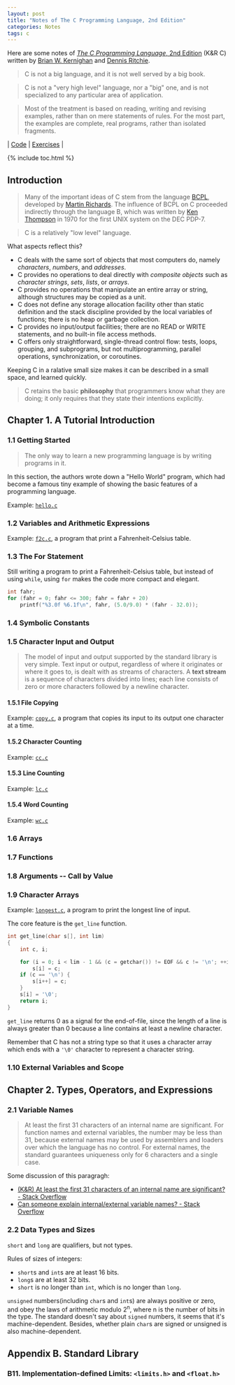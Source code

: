 ```yaml
---
layout: post
title: "Notes of The C Programming Language, 2nd Edition"
categories: Notes
tags: c
---
```


Here are some notes of [*The C Programming Language*, 2nd Edition](https://www.amazon.com/dp/0131103628) (K&R C) written by [Brian W. Kernighan](https://en.wikipedia.org/wiki/Brian_Kernighan) and [Dennis Ritchie](https://en.wikipedia.org/wiki/Dennis_Ritchie).

> C is not a big language, and it is not well served by a big book.

> C is not a "very high level" language, nor a "big" one, and is not specialized to any particular area of application.

> Most of the treatment is based on reading, writing and revising examples, rather than on mere statements of rules. For the most part, the  examples are complete, real programs, rather than isolated fragments.

| [Code](https://github.com/alxdhuang/knrc) | [Exercises](https://github.com/alxdhuang/knrc/blob/master/Exercises.md) |

{% include toc.html %}

## Introduction

> Many of the important ideas of C stem from the language [BCPL](https://en.wikipedia.org/wiki/BCPL), developed by [Martin Richards](https://en.wikipedia.org/wiki/Martin_Richards_(computer_scientist)). The influence of BCPL on C proceeded indirectly through the language B, which was written by [Ken Thompson](https://en.wikipedia.org/wiki/Ken_Thompson) in 1970 for the first UNIX system on the DEC PDP-7.

> C is a relatively "low level" language.

What aspects reflect this?

- C deals with the same sort of objects that most computers do, namely *characters*, *numbers*, and *addresses*.
- C provides no operations to deal directly with *composite objects* such as *character strings*, *sets*, *lists*, or *arrays*.
- C provides no operations that manipulate an entire array or string, although structures may be copied as a unit.
- C does not define any storage allocation facility other than static definition and the stack discipline provided by the local variables of functions; there is no heap or garbage collection.
- C provides no input/output facilities; there are no READ or WRITE statements, and no built-in file access methods.
- C offers only straightforward, single-thread control flow: tests, loops, grouping, and subprograms, but not multiprogramming, parallel operations, synchronization, or coroutines.

Keeping C in a ralative small size makes it can be described in a small space, and learned quickly.

> C retains the basic **philosophy** that programmers know what they are doing; it only requires that they state their intentions explicitly.

## Chapter 1. A Tutorial Introduction

### 1.1 Getting Started

> The only way to learn a new programming language is by writing programs in it. 

In this section, the authors wrote down a "Hello World" program, which had become a famous tiny example of showing the basic features of a programming language.

Example: [`hello.c`](https://github.com/alxdhuang/knrc/blob/master/ch01/hello.c)

### 1.2 Variables and Arithmetic Expressions

Example: [`f2c.c`](https://github.com/alxdhuang/knrc/blob/master/ch01/f2c.c), a program that print a Fahrenheit-Celsius table.

### 1.3 The For Statement

Still writing a program to print a Fahrenheit-Celsius table, but instead of using `while`, using `for` makes the code more compact and elegant.

```c
int fahr;
for (fahr = 0; fahr <= 300; fahr = fahr + 20) 
    printf("%3.0f %6.1f\n", fahr, (5.0/9.0) * (fahr - 32.0));
```

### 1.4 Symbolic Constants

### 1.5 Character Input and Output

> The model of input and output supported by the standard library is very simple. Text input or output, regardless of where it originates or where it goes to, is dealt with as streams of characters. A **text stream** is a sequence of characters divided into lines; each line consists of zero or more characters followed by a newline character. 

#### 1.5.1 File Copying

Example: [`copy.c`](https://github.com/alxdhuang/knrc/blob/master/ch01/copy.c), a program that copies its input to its output one character at a time.

#### 1.5.2 Character Counting

Example: [`cc.c`](https://github.com/alxdhuang/knrc/blob/master/ch01/cc.c)

#### 1.5.3 Line Counting

Example: [`lc.c`](https://github.com/alxdhuang/knrc/blob/master/ch01/lc.c)

#### 1.5.4 Word Counting

Example: [`wc.c`](https://github.com/alxdhuang/knrc/blob/master/ch01/wc.c)

### 1.6 Arrays

### 1.7 Functions

### 1.8 Arguments -- Call by Value

### 1.9 Character Arrays

Example: [`longest.c`](https://github.com/alxdhuang/knrc/blob/master/ch01/longest.c), a program to print the longest line of input.

The core feature is the `get_line` function.

```c
int get_line(char s[], int lim) 
{
    int c, i;

    for (i = 0; i < lim - 1 && (c = getchar()) != EOF && c != '\n'; ++i)
        s[i] = c;
    if (c == '\n') {
        s[i++] = c;
    }
    s[i] = '\0';
    return i;
}
```

`get_line` returns 0 as a signal for the end-of-file, since the length of a line is always greater than 0 because a line contains at least a newline character.

Remember that C has not a string type so that it uses a character array which ends with a `'\0'` character to represent a character string.

### 1.10 External Variables and Scope

## Chapter 2. Types, Operators, and Expressions

### 2.1 Variable Names

> At least the first 31 characters of an internal name are significant. For function names and external variables, the number may be less than 31, because external names may be used by assemblers and loaders over which the language has no control. For external names, the standard guarantees uniqueness only for 6 characters and a single case.

Some discussion of this paragragh:

- [(K&R) At least the first 31 characters of an internal name are significant? - Stack Overflow](https://stackoverflow.com/questions/1980939/kr-at-least-the-first-31-characters-of-an-internal-name-are-significant)
- [Can someone explain internal/external variable names? - Stack Overflow](https://stackoverflow.com/questions/12978781/can-someone-explain-internal-external-variable-names)

### 2.2 Data Types and Sizes

`short` and `long` are qualifiers, but not types.

Rules of sizes of integers:

- `short`s and `int`s are at least 16 bits.
- `long`s are at least 32 bits.
- `short` is no longer than `int`, which is no longer than `long`.

`unsigned` numbers(including `char`s and `int`s) are always positive or zero, and obey the laws of arithmetic modulo 2<sup>n</sup>, where n is the number of bits in the type. The standard doesn't say about `signed` numbers, it seems that it's machine-dependent. Besides, whether plain `char`s are signed or unsigned is also machine-dependent.

## Appendix B. Standard Library

### B11. Implementation-defined Limits: `<limits.h>` and `<float.h>`
